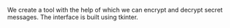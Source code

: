 We create a tool with the help of which we can encrypt and decrypt secret messages. 
The interface is built using tkinter.


